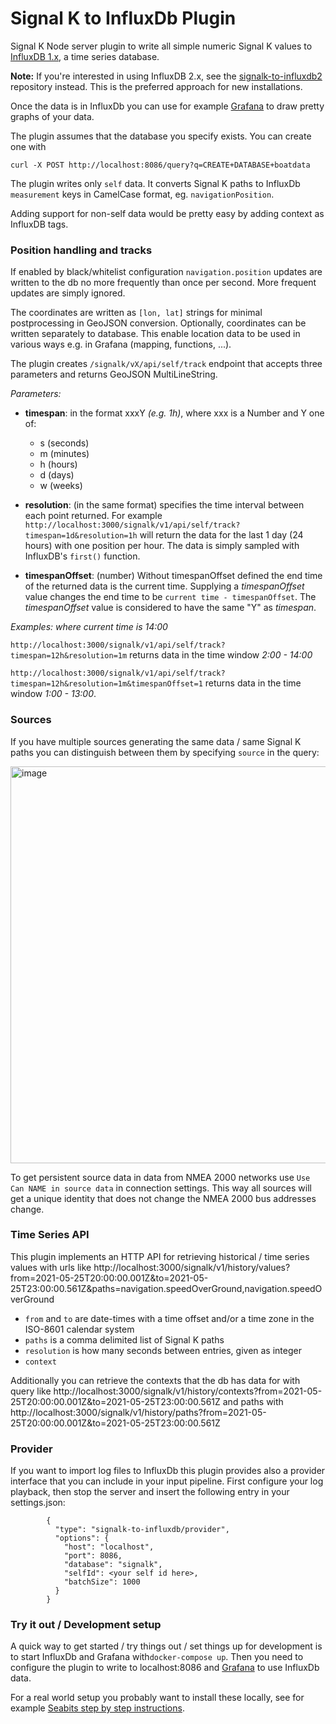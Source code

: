 # Signal K to InfluxDb Plugin
Signal K Node server plugin to write all simple numeric Signal K values to [InfluxDB 1.x](https://docs.influxdata.com/influxdb/v1.8/), a time series database.

**Note:** If you're interested in using InfluxDB 2.x, see the [signalk-to-influxdb2](https://github.com/tkurki/signalk-to-influxdb2) repository instead. This is the preferred approach for new installations.

Once the data is in InfluxDb you can use for example [Grafana](http://grafana.org/) to draw pretty graphs of your data.

The plugin assumes that the database you specify exists. You can create one with

`curl -X POST http://localhost:8086/query?q=CREATE+DATABASE+boatdata`

The plugin writes only `self` data. It converts Signal K paths to InfluxDb `measurement` keys in CamelCase format, eg. `navigationPosition`.

Adding support for non-self data would be pretty easy by adding context as InfluxDB tags.

### Position handling and tracks

If enabled by black/whitelist configuration `navigation.position` updates are written to the db no more frequently than once per second. More frequent updates are simply ignored.

The coordinates are written as `[lon, lat]` strings for minimal postprocessing in GeoJSON conversion.
Optionally, coordinates can be written separately to database. This enable location data to be used in various ways e.g. in Grafana (mapping, functions, ...).

The plugin creates `/signalk/vX/api/self/track` endpoint that accepts three parameters and returns GeoJSON MultiLineString. 

_Parameters:_
- __timespan__: in the format xxxY _(e.g. 1h)_, where xxx is a Number and Y one of:
  - s  (seconds)
  - m  (minutes)
  - h  (hours)
  - d  (days)
  - w  (weeks)

- __resolution__: (in the same format)
specifies the time interval between each point returned.
For example `http://localhost:3000/signalk/v1/api/self/track?timespan=1d&resolution=1h` will return the data for the last 1 day (24 hours) with one position per hour. The data is simply sampled with InfluxDB's `first()` function.

- __timespanOffset__: (number) 
Without timespanOffset defined the end time of the returned data is the current time. Supplying a _timespanOffset_ value changes the end time to be `current time - timespanOffset`. The _timespanOffset_ value is considered to have the same "Y" as  _timespan_.

_Examples: where current time is 14:00_

`http://localhost:3000/signalk/v1/api/self/track?timespan=12h&resolution=1m` returns data in the time window _2:00 - 14:00_

`http://localhost:3000/signalk/v1/api/self/track?timespan=12h&resolution=1m&timespanOffset=1` returns data in the time window _1:00 - 13:00_.

### Sources

If you have multiple sources generating the same data / same Signal K paths you can distinguish between them by specifying `source` in the query:

<img width="635" alt="image" src="https://user-images.githubusercontent.com/1049678/174805296-f15929be-b215-401a-8a95-d45b8c20fdb9.png">

To get persistent source data in data from NMEA 2000 networks use `Use Can NAME in source data` in connection settings. This way all sources will get a unique identity that does not change the NMEA 2000 bus addresses change.

### Time Series API

This plugin implements an HTTP API for retrieving historical / time series values with urls like http://localhost:3000/signalk/v1/history/values?from=2021-05-25T20:00:00.001Z&to=2021-05-25T23:00:00.561Z&paths=navigation.speedOverGround,navigation.speedOverGround

- `from` and `to` are date-times with a time offset and/or a time zone in the ISO-8601 calendar system
- `paths` is a comma delimited list of Signal K paths
- `resolution` is how many seconds between entries, given as integer
- `context`

Additionally you can retrieve the contexts that the db has data for with query like 
http://localhost:3000/signalk/v1/history/contexts?from=2021-05-25T20:00:00.001Z&to=2021-05-25T23:00:00.561Z and paths with 
http://localhost:3000/signalk/v1/history/paths?from=2021-05-25T20:00:00.001Z&to=2021-05-25T23:00:00.561Z

### Provider

If you want to import log files to InfluxDb this plugin provides also a provider interface that you can
include in your input pipeline. First configure your log playback, then stop the server and insert the following entry in your settings.json:

```
        {
          "type": "signalk-to-influxdb/provider",
          "options": {
            "host": "localhost",
            "port": 8086,
            "database": "signalk",
            "selfId": <your self id here>,
            "batchSize": 1000
          }
        }
```

### Try it out / Development setup

A quick way to get started / try things out / set things up for development is to start InfluxDb and Grafana with`docker-compose up`. Then you need to configure the plugin to write to localhost:8086 and [Grafana](http://localhost:3001/) to use InfluxDb data.

For a real world setup you probably want to install these locally, see for example [Seabits step by step instructions](https://seabits.com/set-up-signal-k-and-grafana-on-raspberry-pi-with-pican-m-nmea-2000-board/).
